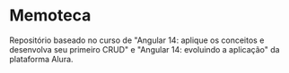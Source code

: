 # Memoteca
Repositório baseado no curso de "Angular 14: aplique os conceitos e desenvolva seu primeiro CRUD" e "Angular 14: evoluindo a aplicação" da plataforma Alura.
